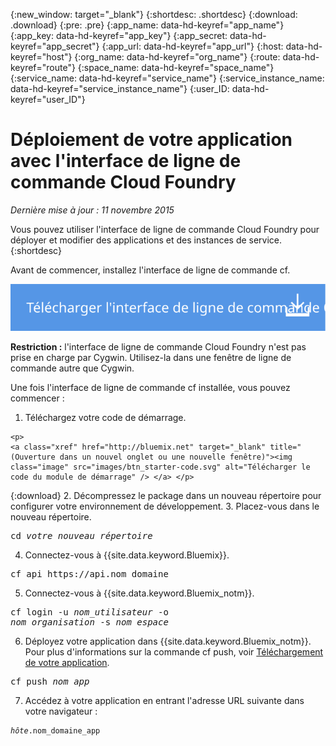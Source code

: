 {:new_window: target="_blank"}
{:shortdesc: .shortdesc}
{:download: .download}
{:pre: .pre}
{:app_name: data-hd-keyref="app_name"}
{:app_key: data-hd-keyref="app_key"}
{:app_secret: data-hd-keyref="app_secret"}
{:app_url: data-hd-keyref="app_url"}
{:host: data-hd-keyref="host"}
{:org_name: data-hd-keyref="org_name"}
{:route: data-hd-keyref="route"}
{:space_name: data-hd-keyref="space_name"}
{:service_name: data-hd-keyref="service_name"}
{:service_instance_name: data-hd-keyref="service_instance_name"}
{:user_ID: data-hd-keyref="user_ID"}

# Déploiement de votre application avec l'interface de ligne de commande Cloud Foundry
*Dernière mise à jour : 11 novembre 2015*

Vous pouvez utiliser l'interface de ligne de commande Cloud Foundry pour déployer et modifier des applications et des instances de service.
{:shortdesc}

Avant de commencer, installez l'interface de ligne de commande cf.

<p>
<a class="xref" href="https://github.com/cloudfoundry/cli/releases" target="_blank" title="(Ouverture dans un nouvel onglet ou une nouvelle fenêtre)"><img class="image" src="images/btn_cf_commandline.svg" alt="Télécharger l'interface de ligne de commande Cloud Foundry" /> </a> </p>

**Restriction :** l'interface de ligne de commande Cloud Foundry n'est pas prise en charge par Cygwin. Utilisez-la dans une fenêtre de ligne de commande autre que Cygwin.

Une fois l'interface de ligne de commande cf installée, vous pouvez commencer :

  1. Téléchargez votre code de démarrage.
  
    <p>
    <a class="xref" href="http://bluemix.net" target="_blank" title="(Ouverture dans un nouvel onglet ou une nouvelle fenêtre)"><img class="image" src="images/btn_starter-code.svg" alt="Télécharger le code du module de démarrage" /> </a> </p>
  
  {:download}
  2. Décompressez le package dans un nouveau répertoire pour configurer votre environnement de développement.
  3. Placez-vous dans le nouveau répertoire.
  
  <pre class="pre">cd <var class="keyword varname">votre_nouveau_répertoire</var></pre>
  
  4. Connectez-vous à {{site.data.keyword.Bluemix}}.
  
  <pre class="pre">cf api https://api.<span class="keyword" data-hd-keyref="DomainName">nom_domaine</span></pre>
  
  5. Connectez-vous à {{site.data.keyword.Bluemix_notm}}.
 
  <pre class="pre">cf login -u <var class="keyword varname" data-hd-keyref="user_ID">nom_utilisateur</var> -o
<var class="keyword varname" data-hd-keyref="org_name">nom_organisation</var> -s <var class="keyword varname" data-hd-keyref="space_name">nom_espace</var></pre>
  
  6. Déployez votre application dans {{site.data.keyword.Bluemix_notm}}. Pour plus d'informations sur la commande cf push, voir
[Téléchargement de votre application](upload_app.html#upload_app__push).
  
  <pre class="pre">cf push <var class="keyword varname" data-hd-keyref="app_name">nom_app</var></pre>
  
  7. Accédez à votre application en entrant l'adresse URL suivante dans votre navigateur :
  
  <pre class="codeblock"><code><var class="keyword varname" data-hd-keyref="host">hôte</var>.<span class="keyword" data-hd-keyref="APPDomain">nom_domaine_app</span></code></pre>
